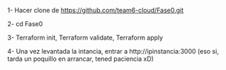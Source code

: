 1- Hacer clone de https://github.com/team6-cloud/Fase0.git

2- cd Fase0

3- Terraform init, Terraform validate, Terraform apply

4- Una vez levantada la intancia, entrar a http://ipinstancia:3000 (eso si, tarda un poquillo en arrancar, tened paciencia xD)
